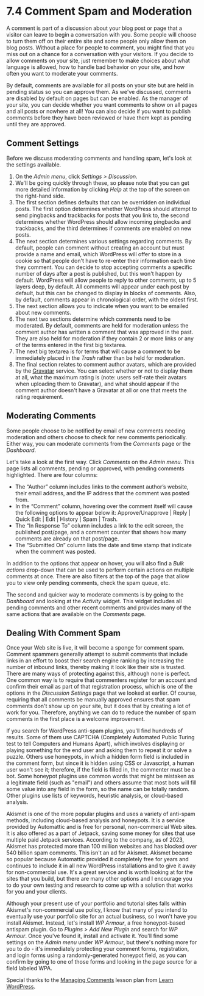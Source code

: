 # 7.4 Comment Spam and Moderation

A comment is part of a discussion about your blog post or page that a visitor can leave to begin a conversation with you. Some people will choose to turn them off on their entire site and some people only allow them on blog posts. Without a place for people to comment, you might find that you miss out on a chance for a conversation with your visitors. If you decide to allow comments on your site, just remember to make choices about what language is allowed, how to handle bad behavior on your site, and how often you want to moderate your comments.

By default, comments are available for all posts on your site but are held in pending status so you can approve them. As we've discussed, comments are disabled by default on pages but can be enabled. As the manager of your site, you can decide whether you want comments to show on all pages and all posts or nowhere at all! You can also decide if you want to publish comments before they have been reviewed or have them kept as pending until they are approved.

## Comment Settings

Before we discuss moderating comments and handling spam, let's look at the settings available.

1. On the _Admin menu_, click _Settings > Discussion_.
2. We'll be going quickly through these, so please note that you can get more detailed information by clicking _Help_ at the top of the screen on the right-hand side.
3. The first section defines defaults that can be overridden on individual posts. The first option determines whether WordPress should attempt to send pingbacks and trackbacks for posts that you link to, the second determines whether WordPress should allow incoming pingbacks and trackbacks, and the third determines if comments are enabled on new posts.
4. The next section determines various settings regarding comments. By default, people can comment without creating an account but must provide a name and email, which WordPress will offer to store in a cookie so that people don't have to re-enter their information each time they comment. You can decide to stop accepting comments a specific number of days after a post is published, but this won't happen by default. WordPress will allow people to reply to other comments, up to 5 layers deep, by default. All comments will appear under each post by default, but this can be changed to display in blocks of comments. Also, by default, comments appear in chronological order, with the oldest first.
5. The next section allows you to indicate when you want to be emailed about new comments.
6. The next two sections determine which comments need to be moderated. By default, comments are held for moderation unless the comment author has written a comment that was approved in the past. They are also held for moderation if they contain 2 or more links or any of the terms entered in the first big textarea.
7. The next big textarea is for terms that will cause a comment to be immediately placed in the _Trash_ rather than be held for moderation.
8. The final section relates to comment author avatars, which are provided by the [Gravatar](https://gravatar.com/) service. You can select whether or not to display them at all, what the maximum rating is (note: users self-rate their avatars when uploading them to Gravatar), and what should appear if the comment author doesn't have a Gravatar at all or one that meets the rating requirement.

## Moderating Comments

Some people choose to be notified by email of new comments needing moderation and others choose to check for new comments periodically. Either way, you can moderate comments from the _Comments_ page or the _Dashboard_.

Let's take a look at the first way. Click _Comments_ on the _Admin menu_. This page lists all comments, pending or approved, with pending comments highlighted. There are four columns:

- The “Author” column includes links to the comment author’s website, their email address, and the IP address that the comment was posted from.
- In the “Comment” column, hovering over the comment itself will cause the following options to appear below it: Approve/Unapprove | Reply | Quick Edit | Edit | History | Spam | Trash.
- The “In Response To” column includes a link to the edit screen, the published post/page, and a comment counter that shows how many comments are already on that post/page.
- The “Submitted On” column lists the date and time stamp that indicate when the comment was posted.

In addition to the options that appear on hover, you will also find a _Bulk actions_ drop-down that can be used to perform certain actions on multiple comments at once. There are also filters at the top of the page that allow you to view only pending comments, check the spam queue, etc.

The second and quicker way to moderate comments is by going to the _Dashboard_ and looking at the _Activity_ widget. This widget includes all pending comments and other recent comments and provides many of the same actions that are available on the _Comments_ page.

## Dealing With Comment Spam

Once your Web site is live, it will become a sponge for comment spam. Comment spammers generally attempt to submit comments that include links in an effort to boost their search engine ranking by increasing the number of inbound links, thereby making it look like their site is trusted. There are many ways of protecting against this, although none is perfect. One common way is to require that commenters register for an account and confirm their email as part of that registration process, which is one of the options in the _Discussion Settings_ page that we looked at earlier. Of course, requiring that all comments be manually approved ensures that spam comments don't show up on your site, but it does that by creating a lot of work for you. Therefore, anything we can do to reduce the number of spam comments in the first place is a welcome improvement.

If you search for WordPress anti-spam plugins, you'll find hundreds of results. Some of them use CAPTCHA (Completely Automated Public Turing test to tell Computers and Humans Apart), which involves displaying or playing something for the end user and asking them to repeat it or solve a puzzle. Others use honeypots, in which a hidden form field is included in the comment form, but since it is hidden using CSS or Javascript, a human user won't see it; therefore, if the field is filled in, the commenter must be a bot. Some honeypot plugins use common words that might be mistaken as a legitimate field (such as "email") and others assume that most bots will fill some value into any field in the form, so the name can be totally random. Other plugins use lists of keywords, heuristic analysis, or cloud-based analysis.

Akismet is one of the more popular plugins and uses a variety of anti-spam methods, including cloud-based analysis and honeypots. It is a service provided by Automattic and is free for personal, non-commercial Web sites. It is also offered as a part of Jetpack, saving some money for sites that use multiple paid Jetpack services. According to the company, as of 2023, Akismet has protected more than 100 million websites and has blocked over 540 billion spam comments. This isn't an ad for Akismet. Akismet became so popular because Automattic provided it completely free for years and continues to include it in all new WordPress installations and to give it away for non-commercial use. It's a great service and is worth looking at for the sites that you build, but there are many other options and I encourage you to do your own testing and research to come up with a solution that works for you and your clients.

Although your present use of your portfolio and tutorial sites falls within Akismet's non-commercial use policy, I know that many of you intend to eventually use your portfolio site for an actual business, so I won't have you install Akismet. Instead, let's install _WP Armour_, a free honeypot-based antispam plugin. Go to _Plugins > Add New Plugin_ and search for _WP Armour_. Once you've found it, install and activate it. You'll find some settings on the _Admin menu_ under _WP Armour_, but there's nothing more for you to do - it's immediately protecting your comment forms, registration, and login forms using a randomly-generated honeypot field, as you can confirm by going to one of those forms and looking in the page source for a field labeled WPA.

Special thanks to the [Managing Comments](https://learn.wordpress.org/lesson-plan/managing-comments/) lesson plan from [Learn WordPress](https://learn.wordpress.org/).
